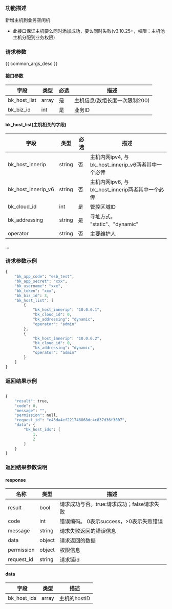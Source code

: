 ### 功能描述

新增主机到业务空闲机
- 此接口保证主机要么同时添加成功，要么同时失败(v3.10.25+，权限：主机池主机分配到业务权限)
### 请求参数

{{ common_args_desc }}

#### 接口参数

| 字段      |  类型      | 必选   |  描述      |
|-----------|------------|--------|------------|
| bk_host_list      |  array    | 是     | 主机信息(数组长度一次限制200) |
| bk_biz_id      |  int     | 是     | 业务ID   |

#### bk_host_list(主机相关的字段)

| 字段      |  类型      | 必选   |  描述      |
|-----------|------------|--------|------------|
| bk_host_innerip |  string   | 否     | 主机内网ipv4, 与bk_host_innerip_v6两者其中一个必传 |
| bk_host_innerip_v6 |  string   | 否      | 主机内网ipv6, 与bk_host_innerip两者其中一个必传 |
| bk_cloud_id     |  int      | 是     | 管控区域ID |
| bk_addressing     |  string      | 是     | 寻址方式， "static"、"dynamic" |
| operator |  string   |  否 |  主要维护人   | 
...

### 请求参数示例
```python
{
    "bk_app_code": "esb_test",
    "bk_app_secret": "xxx",
    "bk_username": "xxx",
    "bk_token": "xxx",
    "bk_biz_id": 3,
    "bk_host_list": [
        {
            "bk_host_innerip": "10.0.0.1",
            "bk_cloud_id": 0,
            "bk_addressing": "dynamic",
            "operator": "admin"
        },
        {
            "bk_host_innerip": "10.0.0.2",
            "bk_cloud_id": 0,
            "bk_addressing": "dynamic",
            "operator": "admin"
        }
    ]
}
```

### 返回结果示例

```python

{
    "result": true,
    "code": 0,
    "message": "",
    "permission": null,
    "request_id": "e43da4ef221746868dc4c837d36f3807",
    "data": {
        "bk_host_ids": [
            1,
            2
        ]
    }
}
```
### 返回结果参数说明
#### response

| 名称    | 类型   | 描述                                    |
| ------- | ------ | ------------------------------------- |
| result  | bool   | 请求成功与否。true:请求成功；false请求失败 |
| code    | int    | 错误编码。 0表示success，>0表示失败错误    |
| message | string | 请求失败返回的错误信息                    |
| data    | object | 请求返回的数据                           |
| permission    | object | 权限信息    |
| request_id    | string | 请求链id    |

#### data
| 字段      | 类型      | 描述         |
|-----------|-----------|--------------|
| bk_host_ids | array | 主机的hostID |
